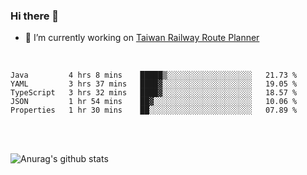 ### Hi there 👋

- 🔭 I’m currently working on [Taiwan Railway Route Planner](https://github.com/Taiwan-Railway-Route-Planner)

<br/>

<!--START_SECTION:waka-->
```text
Java         4 hrs 8 mins    █████▒░░░░░░░░░░░░░░░░░░░   21.73 % 
YAML         3 hrs 37 mins   ████▓░░░░░░░░░░░░░░░░░░░░   19.05 % 
TypeScript   3 hrs 32 mins   ████▓░░░░░░░░░░░░░░░░░░░░   18.57 % 
JSON         1 hr 54 mins    ██▓░░░░░░░░░░░░░░░░░░░░░░   10.06 % 
Properties   1 hr 30 mins    ██░░░░░░░░░░░░░░░░░░░░░░░   07.89 % 
```
<!--END_SECTION:waka-->

<br/>
<br/>

![Anurag's github stats](https://github-readme-stats.vercel.app/api?username=DepickereSven&show_icons=true&theme=tokyonight)



<!--
**DepickereSven/DepickereSven** is a ✨ _special_ ✨ repository because its `README.md` (this file) appears on your GitHub profile.

Here are some ideas to get you started:

- 🔭 I’m currently working on ...
- 🌱 I’m currently learning ...
- 👯 I’m looking to collaborate on ...
- 🤔 I’m looking for help with ...
- 💬 Ask me about ...
- 📫 How to reach me: ...
- 😄 Pronouns: ...
- ⚡ Fun fact: ...
-->
